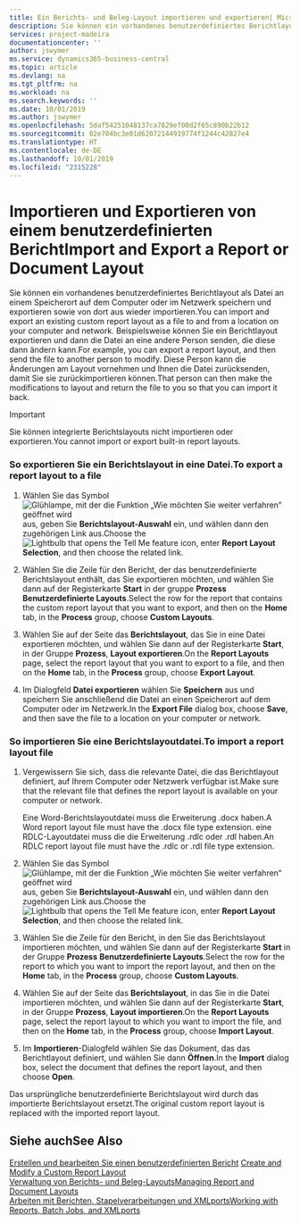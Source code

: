 ```yaml
---
title: Ein Berichts- und Beleg-Layout importieren und exportieren| Microsoft Docs
description: Sie können ein vorhandenes benutzerdefiniertes Berichtlayout als Datei an einem Speicherort auf dem Computer oder im Netzwerk speichern und exportieren sowie von dort aus wieder importieren.
services: project-madeira
documentationcenter: ''
author: jswymer
ms.service: dynamics365-business-central
ms.topic: article
ms.devlang: na
ms.tgt_pltfrm: na
ms.workload: na
ms.search.keywords: ''
ms.date: 10/01/2019
ms.author: jswymer
ms.openlocfilehash: 5daf54251048137ca7829ef00d2f65c890b22b12
ms.sourcegitcommit: 02e704bc3e01d62072144919774f1244c42827e4
ms.translationtype: HT
ms.contentlocale: de-DE
ms.lasthandoff: 10/01/2019
ms.locfileid: "2315228"
---
```

# <a name="import-and-export-a-report-or-document-layout"></a><span data-ttu-id="674d1-103">Importieren und Exportieren von einem benutzerdefinierten Bericht</span><span class="sxs-lookup"><span data-stu-id="674d1-103">Import and Export a Report or Document Layout</span></span>
<span data-ttu-id="674d1-104">Sie können ein vorhandenes benutzerdefiniertes Berichtlayout als Datei an einem Speicherort auf dem Computer oder im Netzwerk speichern und exportieren sowie von dort aus wieder importieren.</span><span class="sxs-lookup"><span data-stu-id="674d1-104">You can import and export an existing custom report layout as a file to and from a location on your computer and network.</span></span> <span data-ttu-id="674d1-105">Beispielsweise können Sie ein Berichtlayout exportieren und dann die Datei an eine andere Person senden, die diese dann ändern kann.</span><span class="sxs-lookup"><span data-stu-id="674d1-105">For example, you can export a report layout, and then send the file to another person to modify.</span></span> <span data-ttu-id="674d1-106">Diese Person kann die Änderungen am Layout vornehmen und Ihnen die Datei zurücksenden, damit Sie sie zurückimportieren können.</span><span class="sxs-lookup"><span data-stu-id="674d1-106">That person can then make the modifications to layout and return the file to you so that you can import it back.</span></span>  

> [!IMPORTANT]  
>  <span data-ttu-id="674d1-107">Sie können integrierte Berichtslayouts nicht importieren oder exportieren.</span><span class="sxs-lookup"><span data-stu-id="674d1-107">You cannot import or export built-in report layouts.</span></span>  

### <a name="to-export-a-report-layout-to-a-file"></a><span data-ttu-id="674d1-108">So exportieren Sie ein Berichtslayout in eine Datei.</span><span class="sxs-lookup"><span data-stu-id="674d1-108">To export a report layout to a file</span></span>  

1.  <span data-ttu-id="674d1-109">Wählen Sie das Symbol ![Glühlampe, mit der die Funktion „Wie möchten Sie weiter verfahren“ geöffnet wird](media/ui-search/search_small.png "Wie möchten Sie weiter verfahren?") aus, geben Sie **Berichtslayout-Auswahl** ein, und wählen dann den zugehörigen Link aus.</span><span class="sxs-lookup"><span data-stu-id="674d1-109">Choose the ![Lightbulb that opens the Tell Me feature](media/ui-search/search_small.png "Tell me what you want to do") icon, enter **Report Layout Selection**, and then choose the related link.</span></span>  

2.  <span data-ttu-id="674d1-110">Wählen Sie die Zeile für den Bericht, der das benutzerdefinierte Berichtslayout enthält, das Sie exportieren möchten, und wählen Sie dann auf der Registerkarte **Start** in der gruppe **Prozess** **Benutzerdefinierte Layouts**.</span><span class="sxs-lookup"><span data-stu-id="674d1-110">Select the row for the report that contains the custom report layout that you want to export, and then on the **Home** tab, in the **Process** group, choose **Custom Layouts**.</span></span>  

3.  <span data-ttu-id="674d1-111">Wählen Sie auf der Seite das **Berichtslayout**, das Sie in eine Datei exportieren möchten, und wählen Sie dann auf der Registerkarte **Start**, in der Gruppe **Prozess**, **Layout exportieren**.</span><span class="sxs-lookup"><span data-stu-id="674d1-111">On the **Report Layouts** page, select the report layout that you want to export to a file, and then on the **Home** tab, in the **Process** group, choose **Export Layout**.</span></span>  

4.  <span data-ttu-id="674d1-112">Im Dialogfeld **Datei exportieren** wählen Sie **Speichern** aus und speichern Sie anschließend die Datei an einen Speicherort auf dem Computer oder im Netzwerk.</span><span class="sxs-lookup"><span data-stu-id="674d1-112">In the **Export File** dialog box, choose **Save**, and then save the file to a location on your computer or network.</span></span>  

### <a name="to-import-a-report-layout-file"></a><span data-ttu-id="674d1-113">So importieren Sie eine Berichtslayoutdatei.</span><span class="sxs-lookup"><span data-stu-id="674d1-113">To import a report layout file</span></span>  

1.  <span data-ttu-id="674d1-114">Vergewissern Sie sich, dass die relevante Datei, die das Berichtlayout definiert, auf Ihrem Computer oder Netzwerk verfügbar ist.</span><span class="sxs-lookup"><span data-stu-id="674d1-114">Make sure that the relevant file that defines the report layout is available on your computer or network.</span></span>  

     <span data-ttu-id="674d1-115">Eine Word-Berichtslayoutdatei muss die Erweiterung .docx haben.</span><span class="sxs-lookup"><span data-stu-id="674d1-115">A Word report layout file must have the .docx file type extension.</span></span> <span data-ttu-id="674d1-116">eine RDLC-Layoutdatei muss die die Erweiterung .rdlc oder .rdl haben.</span><span class="sxs-lookup"><span data-stu-id="674d1-116">An RDLC report layout file must have the .rdlc or .rdl file type extension.</span></span>  

2.  <span data-ttu-id="674d1-117">Wählen Sie das Symbol ![Glühlampe, mit der die Funktion „Wie möchten Sie weiter verfahren“ geöffnet wird](media/ui-search/search_small.png "Wie möchten Sie weiter verfahren?") aus, geben Sie **Berichtslayout-Auswahl** ein, und wählen dann den zugehörigen Link aus.</span><span class="sxs-lookup"><span data-stu-id="674d1-117">Choose the ![Lightbulb that opens the Tell Me feature](media/ui-search/search_small.png "Tell me what you want to do") icon, enter **Report Layout Selection**, and then choose the related link.</span></span>  

3.  <span data-ttu-id="674d1-118">Wählen Sie die Zeile für den Bericht, in den Sie das Berichtslayout importieren möchten, und wählen Sie dann auf der Registerkarte **Start** in der Gruppe **Prozess** **Benutzerdefinierte Layouts**.</span><span class="sxs-lookup"><span data-stu-id="674d1-118">Select the row for the report to which you want to import the report layout, and then on the **Home** tab, in the **Process** group, choose **Custom Layouts**.</span></span>  

4.  <span data-ttu-id="674d1-119">Wählen Sie auf der Seite das **Berichtslayout**, in das Sie in die Datei importieren möchten, und wählen Sie dann auf der Registerkarte **Start**, in der Gruppe **Prozess**, **Layout importieren**.</span><span class="sxs-lookup"><span data-stu-id="674d1-119">On the **Report Layouts** page, select the report layout to which you want to import the file, and then on the **Home** tab, in the **Process** group, choose **Import Layout**.</span></span>  

5.  <span data-ttu-id="674d1-120">Im **Importieren**-Dialogfeld wählen Sie das Dokument, das das Berichtlayout definiert, und wählen Sie dann **Öffnen**.</span><span class="sxs-lookup"><span data-stu-id="674d1-120">In the **Import** dialog box, select the document that defines the report layout, and then choose **Open**.</span></span>  

 <span data-ttu-id="674d1-121">Das ursprüngliche benutzerdefinierte Berichtslayout wird durch das importierte Berichtslayout ersetzt.</span><span class="sxs-lookup"><span data-stu-id="674d1-121">The original custom report layout is replaced with the imported report layout.</span></span>  

## <a name="see-also"></a><span data-ttu-id="674d1-122">Siehe auch</span><span class="sxs-lookup"><span data-stu-id="674d1-122">See Also</span></span>  
 <span data-ttu-id="674d1-123">[Erstellen und bearbeiten Sie einen benutzerdefinierten Bericht](ui-how-create-custom-report-layout.md) </span><span class="sxs-lookup"><span data-stu-id="674d1-123">[Create and Modify a Custom Report Layout](ui-how-create-custom-report-layout.md) </span></span>  
 [<span data-ttu-id="674d1-124">Verwaltung von Berichts- und Beleg-Layouts</span><span class="sxs-lookup"><span data-stu-id="674d1-124">Managing Report and Document Layouts</span></span>](ui-manage-report-layouts.md)  
 [<span data-ttu-id="674d1-125">Arbeiten mit Berichten, Stapelverarbeitungen und XMLports</span><span class="sxs-lookup"><span data-stu-id="674d1-125">Working with Reports, Batch Jobs, and XMLports</span></span>](ui-work-report.md)    
